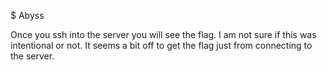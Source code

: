 $ Abyss

Once you ssh into the server you will see the flag.
I am not sure if this was intentional or not.  It seems a bit off to get the flag just from connecting to the server.

